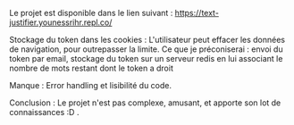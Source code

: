 Le projet est disponible dans le lien suivant : https://text-justifier.younessrihr.repl.co/

Stockage du token dans les cookies : 
L'utilisateur peut effacer les données de navigation, pour outrepasser la limite.
Ce que je préconiserai : envoi du token par email, stockage du token sur un serveur redis en lui associant le nombre de mots restant dont le token a droit

Manque : Error handling et lisibilité du code.

Conclusion : Le projet n'est pas complexe, amusant, et apporte son lot de connaissances :D .
